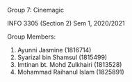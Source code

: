 Group 7: Cinemagic

INFO 3305 (Section 2)
Sem 1, 2020/2021

Group Members:
1. Ayunni Jasmine (1816714)
2. Syarizal bin Shamsul (1815499)
3. Imtinan bt. Mohd Zulkhairi (1813528)
4. Mohammad Raihanul Islam (1825891)
